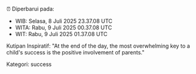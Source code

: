 ⏰ Diperbarui pada:
- WIB: Selasa, 8 Juli 2025 23.37.08 UTC
- WITA: Rabu, 9 Juli 2025 00.37.08 UTC
- WIT: Rabu, 9 Juli 2025 01.37.08 UTC

Kutipan Inspiratif:
"At the end of the day, the most overwhelming key to a child's success is the positive involvement of parents."


Kategori: success

